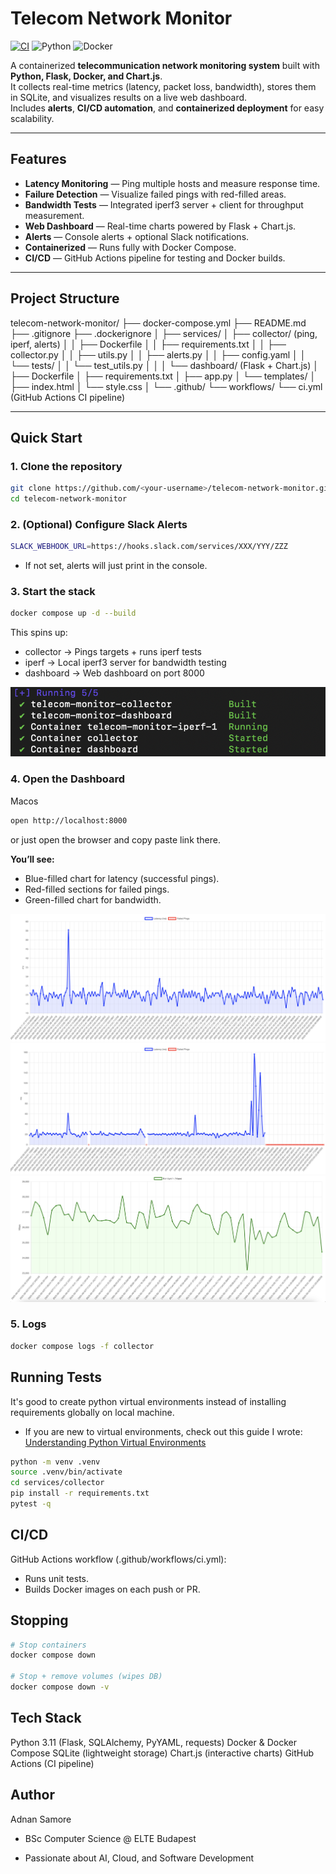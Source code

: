 # Telecom Network Monitor

[![CI](https://github.com/adnansamore/telecom-network-monitor/actions/workflows/ci.yml/badge.svg)](https://github.com/adnansamore/telecom-network-monitor/actions/workflows/ci.yml)
![Python](https://img.shields.io/badge/python-3.11-blue.svg)
![Docker](https://img.shields.io/badge/docker-ready-blue.svg)


A containerized **telecommunication network monitoring system** built with **Python, Flask, Docker, and Chart.js**.  
It collects real-time metrics (latency, packet loss, bandwidth), stores them in SQLite, and visualizes results on a live web dashboard.  
Includes **alerts**, **CI/CD automation**, and **containerized deployment** for easy scalability.  

---

##  Features
- **Latency Monitoring** — Ping multiple hosts and measure response time.  
- **Failure Detection** — Visualize failed pings with red-filled areas.  
- **Bandwidth Tests** — Integrated iperf3 server + client for throughput measurement.  
- **Web Dashboard** — Real-time charts powered by Flask + Chart.js.  
- **Alerts** — Console alerts + optional Slack notifications.  
- **Containerized** — Runs fully with Docker Compose.  
- **CI/CD** — GitHub Actions pipeline for testing and Docker builds.  

---

## Project Structure
telecom-network-monitor/
    ├── docker-compose.yml
    ├── README.md
    ├── .gitignore
    ├── .dockerignore
    │
    ├── services/
    │   ├── collector/                  (ping, iperf, alerts)
    │   │   ├── Dockerfile
    │   │   ├── requirements.txt
    │   │   ├── collector.py
    │   │   ├── utils.py
    │   │   ├── alerts.py
    │   │   ├── config.yaml
    │   │   └── tests/
    │   │       └── test_utils.py
    │   │
    │   └── dashboard/                   (Flask + Chart.js)
    │       ├── Dockerfile
    │       ├── requirements.txt
    │       ├── app.py
    │       └── templates/
    │           ├── index.html
    │           └── style.css
    │
    └── .github/
        └── workflows/
            └── ci.yml                   (GitHub Actions CI pipeline)



---

## Quick Start

### 1. Clone the repository
```bash
git clone https://github.com/<your-username>/telecom-network-monitor.git
cd telecom-network-monitor
```

### 2. (Optional) Configure Slack Alerts
```bash
SLACK_WEBHOOK_URL=https://hooks.slack.com/services/XXX/YYY/ZZZ
```
- If not set, alerts will just print in the console.

### 3. Start the stack
```bash
docker compose up -d --build
```
This spins up:

- collector -> Pings targets + runs iperf tests
- iperf -> Local iperf3 server for bandwidth testing
- dashboard → Web dashboard on port 8000

![alt text](image.png)


### 4. Open the Dashboard
Macos
```bash
open http://localhost:8000
```
or just open the browser and copy paste link there.

**You’ll see:**

- Blue-filled chart for latency (successful pings).
- Red-filled sections for failed pings.
- Green-filled chart for bandwidth.

![alt text](image-1.png)
![alt text](image-3.png)
![alt text](image-2.png)

### 5. Logs
```bash
docker compose logs -f collector
```

## Running Tests
It's good to create python virtual environments instead of installing requirements globally on local machine.
- If you are new to virtual environments, check out this guide I wrote:
        [Understanding Python Virtual Environments](https://adnansamore.github.io/posts/python-virtual-env/)

```bash
python -m venv .venv
source .venv/bin/activate
cd services/collector
pip install -r requirements.txt
pytest -q
```
## CI/CD
GitHub Actions workflow (.github/workflows/ci.yml):

- Runs unit tests.
- Builds Docker images on each push or PR.

## Stopping 
``` bash
# Stop containers
docker compose down

# Stop + remove volumes (wipes DB)
docker compose down -v
```

## Tech Stack

Python 3.11 (Flask, SQLAlchemy, PyYAML, requests)
Docker & Docker Compose
SQLite (lightweight storage)
Chart.js (interactive charts)
GitHub Actions (CI pipeline)

## Author

Adnan Samore

- BSc Computer Science @ ELTE Budapest

- Passionate about AI, Cloud, and Software Development
